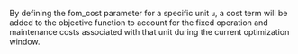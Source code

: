 By defining the fom\_cost parameter for a specific unit `u`, a cost term will be added to the objective function to account for the fixed operation and maintenance costs associated with that unit during the current optimization window.
